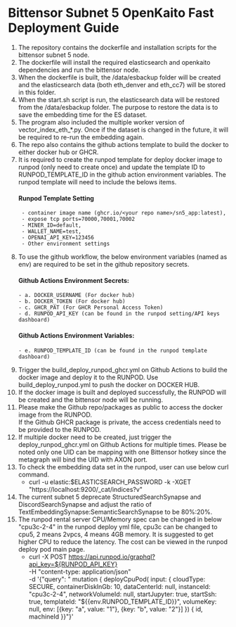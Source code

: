 # Bittensor Subnet 5 OpenKaito Fast Deployment Guide

1. The repository contains the dockerfile and installation scripts for the bittensor subnet 5 node. 
2. The dockerfile will install the required elasticsearch and openkaito dependencies and run the bittensor node.
3. When the dockerfile is built, the /data/esbackup folder will be created and the elasticsearch data (both eth_denver and eth_cc7) will be stored in this folder.
3. When the start.sh script is run, the elasticsearch data will be restored from the /data/esbackup folder.  The purpose to restore the data is to save the embedding time for the ES dataset.
5. The program also included the multiple worker version of vector_index_eth_*.py.
   Once if the dataset is changed in the future, it will be required to re-run the embedding again.
6. The repo also contains the github actions template to build the docker to either docker hub or GHCR.
7. It is required to create the runpod template for deploy docker image to runpod (only need to create once) and update the template ID to RUNPOD_TEMPLATE_ID in the github action environment variables.
    The runpod template will need to include the belows items.
    #### Runpod Template Setting
        - container image name (ghcr.io/<your repo name>/sn5_app:latest), 
        - expose tcp ports=70000,70001,70002
        - MINER_ID=default, 
        - WALLET_NAME=test, 
        - OPENAI_API_KEY=123456
        - Other environment settings
10. To use the github workflow, the below environment variables (named as env) are required to be set in the github repository secrets.
    #### Github Actions Environment Secrets:
        - a. DOCKER_USERNAME (For docker hub)
        - b. DOCKER_TOKEN (For docker hub)
        - c. GHCR_PAT (For GHCR Personal Access Token)
        - d. RUNPOD_API_KEY (can be found in the runpod setting/API keys dashboard)
    #### Github Actions Environment Variables:
        - e. RUNPOD_TEMPLATE_ID (can be found in the runpod template dashboard)
9. Trigger the build_deploy_runpod_ghcr.yml on Github Actions to build the docker image and deploy it to the RUNPOD.  Use build_deploy_runpod.yml to push the docker on DOCKER HUB.
10. If the docker image is built and deployed successfully, the RUNPOD will be created and the bittensor node will be running.
11. Please make the Github repo/packages as public to access the docker image from the RUNPOD.  
    If the Github GHCR package is private, the access credentials need to be provided to the RUNPOD.
12. If multiple docker need to be created, just trigger the deploy_runpod_ghcr.yml on Github Actions for multiple times.
    Please be noted only one UID can be mapping with one Bittensor hotkey since the metagraph will bind the UID with AXON port.
14. To check the embedding data set in the runpod, user can use below curl command.
    - curl -u elastic:$ELASTICSEARCH_PASSWORD -k -XGET "https://localhost:9200/_cat/indices?v"
14. The current subnet 5 deprecate StructuredSearchSynapse and DiscordSearchSynapse and adjust the ratio of TextEmbeddingSynapse:SemanticSearchSynapse to be 80%:20%.
15. The runpod rental server CPU/Memory spec can be changed in below "cpu3c-2-4" in the runpod deploy yml file, cpu3c can be changed to cpu5, 2 means 2vpcs, 4 means 4GB memory.
    It is suggested to get higher CPU to reduce the latency.  The cost can be viewed in the runpod deploy pod main page.
    - curl -X POST https://api.runpod.io/graphql?api_key=${RUNPOD_API_KEY} \
           -H "content-type: application/json" \
           -d '{"query": " mutation { deployCpuPod( input: { cloudType: SECURE, containerDiskInGb: 10, dataCenterId: null, instanceId: \"cpu3c-2-4\", networkVolumeId: null, startJupyter: true, startSsh: true, templateId: \"${{env.RUNPOD_TEMPLATE_ID}}\", volumeKey: null, env: [{key: \"a\", value: \"1\"}, {key: \"b\", value: \"2\"}] }) { id, machineId }}"}'
    
